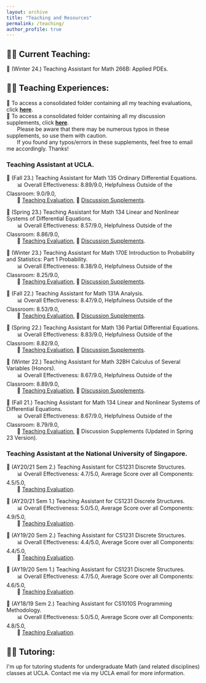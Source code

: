 ```yaml
---
layout: archive
title: "Teaching and Resources"
permalink: /teaching/
author_profile: true
---
```


## 👨‍🏫 **Current Teaching:**

📖 (Winter 24.) Teaching Assistant for Math 266B: Applied PDEs.

## 🧑‍💻 **Teaching Experiences:** 

📄 To access a consolidated folder containing all my teaching evaluations, click [**here**](https://github.com/HK-Tan/hk-tan.github.io/tree/main/files/Teaching_Evaluations). <br>
📔 To access a consolidated folder containing all my discussion supplements, click [**here**](https://github.com/HK-Tan/hk-tan.github.io/tree/main/files/Discussion_Supplements). <br> 
&nbsp;&nbsp;&nbsp;&nbsp;&nbsp;&nbsp; Please be aware that there may be numerous typos in these supplements, so use them with caution. <br>
&nbsp;&nbsp;&nbsp;&nbsp;&nbsp;&nbsp; If you found any typos/errors in these supplements, feel free to email me accordingly. Thanks! 


### Teaching Assistant at UCLA.

📖 (Fall 23.) Teaching Assistant for Math 135 Ordinary Differential Equations. <br>
&nbsp;&nbsp;&nbsp;&nbsp;&nbsp;&nbsp; 📊 Overall Effectiveness: 8.89/9.0, Helpfulness Outside of the Classroom: 9.0/9.0,  <br>
&nbsp;&nbsp;&nbsp;&nbsp;&nbsp;&nbsp; 📄 [Teaching Evaluation](https://github.com/HK-Tan/hk-tan.github.io/blob/main/files/Teaching_Evaluations/TAN_H._-_23F_MATH_135_DIS_3A.pdf), 📔 [Discussion Supplements](https://github.com/HK-Tan/hk-tan.github.io/blob/main/files/Discussion_Supplements/Math_135_Discussion_Supplements.pdf). <br>

📖 (Spring 23.) Teaching Assistant for Math 134 Linear and Nonlinear Systems of Differential Equations. <br>
&nbsp;&nbsp;&nbsp;&nbsp;&nbsp;&nbsp; 📊 Overall Effectiveness: 8.57/9.0, Helpfulness Outside of the Classroom: 8.86/9.0, <br>
&nbsp;&nbsp;&nbsp;&nbsp;&nbsp;&nbsp; 📄 [Teaching Evaluation](https://github.com/HK-Tan/hk-tan.github.io/blob/main/files/Teaching_Evaluations/TAN_H._-_23S_MATH_134_DIS_1A.pdf), 📔 [Discussion Supplements](https://github.com/HK-Tan/hk-tan.github.io/blob/main/files/Discussion_Supplements/Math_134_Discussion_Supplements.pdf). <br>

📖 (Winter 23.) Teaching Assistant for Math 170E Introduction to Probability and Statistics: Part 1 Probability. <br>
&nbsp;&nbsp;&nbsp;&nbsp;&nbsp;&nbsp; 📊 Overall Effectiveness: 8.38/9.0, Helpfulness Outside of the Classroom: 8.25/9.0, <br>
&nbsp;&nbsp;&nbsp;&nbsp;&nbsp;&nbsp; 📄 [Teaching Evaluation](https://github.com/HK-Tan/hk-tan.github.io/blob/main/files/Teaching_Evaluations/TAN_H._-_23W_MATH_170E_DIS_2A.pdf), 📔 [Discussion Supplements](https://github.com/HK-Tan/hk-tan.github.io/blob/main/files/Discussion_Supplements/Math_170E_Discussion_Supplements.pdf). <br>

📖 (Fall 22.) Teaching Assistant for Math 131A Analysis. <br>
&nbsp;&nbsp;&nbsp;&nbsp;&nbsp;&nbsp; 📊 Overall Effectiveness: 8.47/9.0, Helpfulness Outside of the Classroom: 8.53/9.0, <br>
&nbsp;&nbsp;&nbsp;&nbsp;&nbsp;&nbsp; 📄 [Teaching Evaluation](https://github.com/HK-Tan/hk-tan.github.io/blob/main/files/Teaching_Evaluations/TAN_H._-_222_MATH_131A_DIS_3A.pdf), 📔 [Discussion Supplements](https://github.com/HK-Tan/hk-tan.github.io/blob/main/files/Discussion_Supplements/Math_131A_Discussion_Supplements.pdf). <br>

📖 (Spring 22.) Teaching Assistant for Math 136 Partial Differential Equations. <br>
&nbsp;&nbsp;&nbsp;&nbsp;&nbsp;&nbsp; 📊 Overall Effectiveness: 8.83/9.0, Helpfulness Outside of the Classroom: 8.82/9.0, <br>
&nbsp;&nbsp;&nbsp;&nbsp;&nbsp;&nbsp; 📄 [Teaching Evaluation](https://github.com/HK-Tan/hk-tan.github.io/blob/main/files/Teaching_Evaluations/TAN_H._-_22S_MATH_136_DIS_1A.pdf), 📔 [Discussion Supplements](https://github.com/HK-Tan/hk-tan.github.io/blob/main/files/Discussion_Supplements/Math_136_Discussion_Supplements.pdf). <br>

📖 (Winter 22.) Teaching Assistant for Math 32BH Calculus of Several Variables (Honors). <br>
&nbsp;&nbsp;&nbsp;&nbsp;&nbsp;&nbsp; 📊 Overall Effectiveness: 8.67/9.0, Helpfulness Outside of the Classroom: 8.89/9.0, <br>
&nbsp;&nbsp;&nbsp;&nbsp;&nbsp;&nbsp; 📄 [Teaching Evaluation](https://github.com/HK-Tan/hk-tan.github.io/blob/main/files/Teaching_Evaluations/TAN_H._-_22W_MATH_32BH_DIS_1A.pdf), 📔 [Discussion Supplements](https://github.com/HK-Tan/hk-tan.github.io/blob/main/files/Discussion_Supplements/Math_32BH_Discussion_Supplements.pdf). <br>

📖 (Fall 21.) Teaching Assistant for Math 134 Linear and Nonlinear Systems of Differential Equations. <br>
&nbsp;&nbsp;&nbsp;&nbsp;&nbsp;&nbsp; 📊 Overall Effectiveness: 8.67/9.0, Helpfulness Outside of the Classroom: 8.79/9.0, <br>
&nbsp;&nbsp;&nbsp;&nbsp;&nbsp;&nbsp; 📄 [Teaching Evaluation](https://github.com/HK-Tan/hk-tan.github.io/blob/main/files/Teaching_Evaluations/TAN_H._-_21F_MATH_134_DIS_1A.pdf), 📔 Discussion Supplements (Updated in Spring 23 Version).

### Teaching Assistant at the National University of Singapore.

📖 (AY20/21 Sem 2.) Teaching Assistant for CS1231 Discrete Structures. <br>
&nbsp;&nbsp;&nbsp;&nbsp;&nbsp;&nbsp; 📊 Overall Effectiveness: 4.7/5.0, Average Score over all Components: 4.5/5.0, <br>
&nbsp;&nbsp;&nbsp;&nbsp;&nbsp;&nbsp; 📄 [Teaching Evaluation](https://github.com/HK-Tan/hk-tan.github.io/blob/main/files/Teaching_Evaluations/1231_2021_S2.pdf). <br>

📖 (AY20/21 Sem 1.) Teaching Assistant for CS1231 Discrete Structures. <br>
&nbsp;&nbsp;&nbsp;&nbsp;&nbsp;&nbsp; 📊 Overall Effectiveness: 5.0/5.0, Average Score over all Components: 4.9/5.0, <br>
&nbsp;&nbsp;&nbsp;&nbsp;&nbsp;&nbsp; 📄 [Teaching Evaluation](https://github.com/HK-Tan/hk-tan.github.io/blob/main/files/Teaching_Evaluations/1231_2021_S1.pdf). <br>

📖 (AY19/20 Sem 2.) Teaching Assistant for CS1231 Discrete Structures. <br>
&nbsp;&nbsp;&nbsp;&nbsp;&nbsp;&nbsp; 📊 Overall Effectiveness: 4.4/5.0, Average Score over all Components: 4.4/5.0, <br>
&nbsp;&nbsp;&nbsp;&nbsp;&nbsp;&nbsp; 📄 [Teaching Evaluation](https://github.com/HK-Tan/hk-tan.github.io/blob/main/files/Teaching_Evaluations/1231_1920_S2.pdf). <br>

📖 (AY19/20 Sem 1.) Teaching Assistant for CS1231 Discrete Structures. <br>
&nbsp;&nbsp;&nbsp;&nbsp;&nbsp;&nbsp; 📊 Overall Effectiveness: 4.7/5.0, Average Score over all Components: 4.6/5.0, <br>
&nbsp;&nbsp;&nbsp;&nbsp;&nbsp;&nbsp; 📄 [Teaching Evaluation](https://github.com/HK-Tan/hk-tan.github.io/blob/main/files/Teaching_Evaluations/1231_1920_S1.pdf). <br>

📖 (AY18/19 Sem 2.) Teaching Assistant for CS1010S Programming Methodology. <br>
&nbsp;&nbsp;&nbsp;&nbsp;&nbsp;&nbsp; 📊 Overall Effectiveness: 5.0/5.0, Average Score over all Components: 4.8/5.0, <br>
&nbsp;&nbsp;&nbsp;&nbsp;&nbsp;&nbsp; 📄 [Teaching Evaluation](https://github.com/HK-Tan/hk-tan.github.io/blob/main/files/Teaching_Evaluations/1010S_1819_S2.pdf). <br>


## 🧑‍🎓 **Tutoring:** 

I'm up for tutoring students for undergraduate Math (and related disciplines) classes at UCLA. Contact me via my UCLA email for more information.
